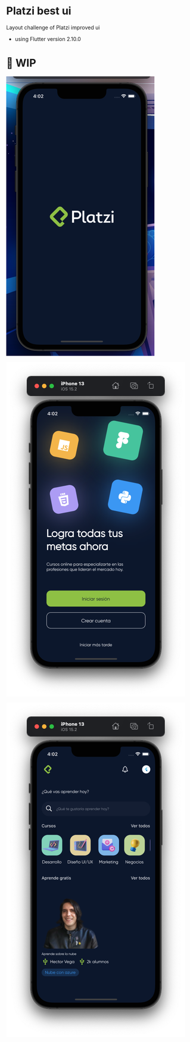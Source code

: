 # Platzi best ui
Layout challenge of Platzi improved ui

* using Flutter version 2.10.0




# 🚧 WIP

![Home page](/screenshots/sc1.png )

![Sc3](/screenshots/sc3.png )

![Sc2](/screenshots/sc2.png )

